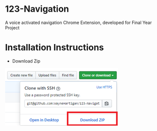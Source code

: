 # 123-Navigation
A voice activated navigation Chrome Extension, developed for Final Year Project


# Installation Instructions

- Download Zip
<img src="images/readme/download.PNG">
